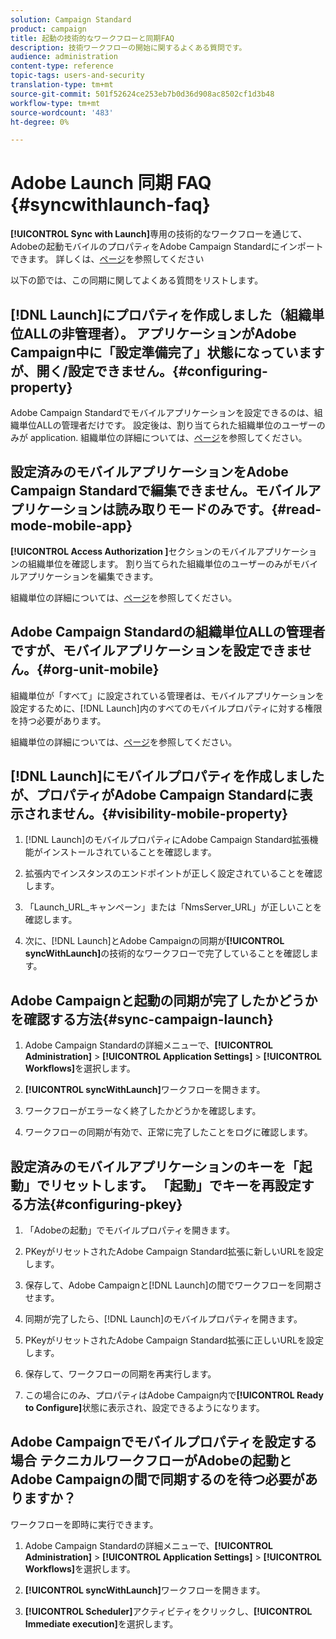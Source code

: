 ```yaml
---
solution: Campaign Standard
product: campaign
title: 起動の技術的なワークフローと同期FAQ
description: 技術ワークフローの開始に関するよくある質問です。
audience: administration
content-type: reference
topic-tags: users-and-security
translation-type: tm+mt
source-git-commit: 501f52624ce253eb7b0d36d908ac8502cf1d3b48
workflow-type: tm+mt
source-wordcount: '483'
ht-degree: 0%

---
```



# Adobe Launch 同期 FAQ {#syncwithlaunch-faq}

**[!UICONTROL Sync with Launch]**&#x200B;専用の技術的なワークフローを通じて、Adobeの起動モバイルのプロパティをAdobe Campaign Standardにインポートできます。 詳しくは、[ページ](../../administration/using/technical-workflows.md)を参照してください

以下の節では、この同期に関してよくある質問をリストします。

## [!DNL Launch]にプロパティを作成しました（組織単位ALLの非管理者）。 アプリケーションがAdobe Campaign中に「設定準備完了」状態になっていますが、開く/設定できません。{#configuring-property}

Adobe Campaign Standardでモバイルアプリケーションを設定できるのは、組織単位ALLの管理者だけです。 設定後は、割り当てられた組織単位のユーザーのみが
application. 組織単位の詳細については、[ページ](../../administration/using/organizational-units.md)を参照してください。

## 設定済みのモバイルアプリケーションをAdobe Campaign Standardで編集できません。モバイルアプリケーションは読み取りモードのみです。{#read-mode-mobile-app}

**[!UICONTROL Access Authorization ]**&#x200B;セクションのモバイルアプリケーションの組織単位を確認します。 割り当てられた組織単位のユーザーのみがモバイルアプリケーションを編集できます。

組織単位の詳細については、[ページ](../../administration/using/organizational-units.md)を参照してください。

## Adobe Campaign Standardの組織単位ALLの管理者ですが、モバイルアプリケーションを設定できません。{#org-unit-mobile}

組織単位が「すべて」に設定されている管理者は、モバイルアプリケーションを設定するために、[!DNL Launch]内のすべてのモバイルプロパティに対する権限を持つ必要があります。

組織単位の詳細については、[ページ](../../administration/using/organizational-units.md)を参照してください。

## [!DNL Launch]にモバイルプロパティを作成しましたが、プロパティがAdobe Campaign Standardに表示されません。{#visibility-mobile-property}

1. [!DNL Launch]のモバイルプロパティにAdobe Campaign Standard拡張機能がインストールされていることを確認します。

1. 拡張内でインスタンスのエンドポイントが正しく設定されていることを確認します。

1. 「Launch_URL_キャンペーン」または「NmsServer_URL」が正しいことを確認します。

1. 次に、[!DNL Launch]とAdobe Campaignの同期が&#x200B;**[!UICONTROL syncWithLaunch]**&#x200B;の技術的なワークフローで完了していることを確認します。

## Adobe Campaignと起動の同期が完了したかどうかを確認する方法{#sync-campaign-launch}

1. Adobe Campaign Standardの詳細メニューで、**[!UICONTROL Administration]** > **[!UICONTROL Application Settings]** > **[!UICONTROL Workflows]**&#x200B;を選択します。

1. **[!UICONTROL syncWithLaunch]**&#x200B;ワークフローを開きます。

1. ワークフローがエラーなく終了したかどうかを確認します。

1. ワークフローの同期が有効で、正常に完了したことをログに確認します。

## 設定済みのモバイルアプリケーションのキーを「起動」でリセットします。 「起動」でキーを再設定する方法{#configuring-pkey}

1. 「Adobeの起動」でモバイルプロパティを開きます。

1. PKeyがリセットされたAdobe Campaign Standard拡張に新しいURLを設定します。

1. 保存して、Adobe Campaignと[!DNL Launch]の間でワークフローを同期させます。

1. 同期が完了したら、[!DNL Launch]のモバイルプロパティを開きます。

1. PKeyがリセットされたAdobe Campaign Standard拡張に正しいURLを設定します。

1. 保存して、ワークフローの同期を再実行します。

1. この場合にのみ、プロパティはAdobe Campaign内で&#x200B;**[!UICONTROL Ready to Configure]**&#x200B;状態に表示され、設定できるようになります。

## Adobe Campaignでモバイルプロパティを設定する場合 テクニカルワークフローがAdobeの起動とAdobe Campaignの間で同期するのを待つ必要がありますか？

ワークフローを即時に実行できます。

1. Adobe Campaign Standardの詳細メニューで、**[!UICONTROL Administration]** > **[!UICONTROL Application Settings]** > **[!UICONTROL Workflows]**&#x200B;を選択します。

1. **[!UICONTROL syncWithLaunch]**&#x200B;ワークフローを開きます。

1. **[!UICONTROL Scheduler]**&#x200B;アクティビティをクリックし、**[!UICONTROL Immediate execution]**&#x200B;を選択します。

